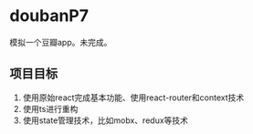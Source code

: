 # doubanP7
模拟一个豆瓣app。未完成。
## 项目目标
1. 使用原始react完成基本功能、使用react-router和context技术
2. 使用ts进行重构
3. 使用state管理技术，比如mobx、redux等技术